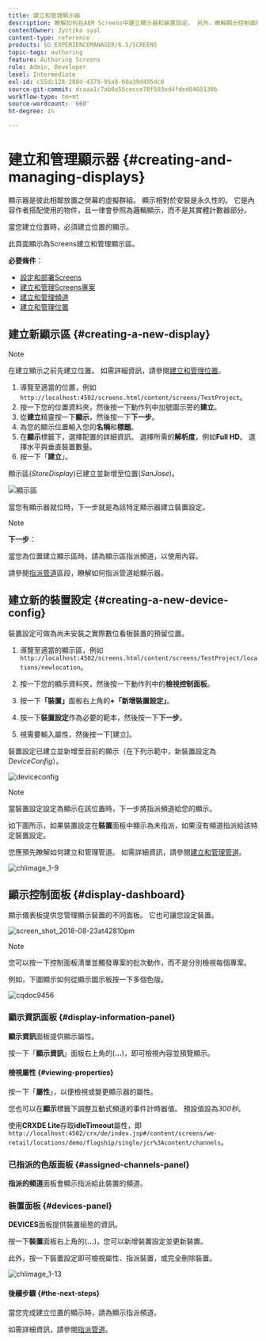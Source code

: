 ```yaml
---
title: 建立和管理顯示器
description: 瞭解如何在AEM Screens中建立顯示器和裝置設定。 另外，瞭解顯示控制面板。
contentOwner: Jyotika syal
content-type: reference
products: SG_EXPERIENCEMANAGER/6.5/SCREENS
topic-tags: authoring
feature: Authoring Screens
role: Admin, Developer
level: Intermediate
exl-id: c55dc128-208d-4379-95a8-60a39d495dc0
source-git-commit: dcaaa1c7ab0a55cecce70f593ed4fded8468130b
workflow-type: tm+mt
source-wordcount: '660'
ht-degree: 1%

---
```


# 建立和管理顯示器 {#creating-and-managing-displays}

顯示器是彼此相鄰放置之熒幕的虛擬群組。 顯示相對於安裝是永久性的。 它是內容作者搭配使用的物件，且一律會參照為邏輯顯示，而不是其實體計數器部分。

當您建立位置時，必須建立位置的顯示。

此頁面顯示為Screens建立和管理顯示區。

**必要條件**：

* [設定和部署Screens](configuring-screens-introduction.md)
* [建立和管理Screens專案](creating-a-screens-project.md)
* [建立和管理頻道](managing-channels.md)
* [建立和管理位置](managing-locations.md)

## 建立新顯示區 {#creating-a-new-display}

>[!NOTE]
>
>在建立顯示之前先建立位置。 如需詳細資訊，請參閱[建立和管理位置](managing-locations.md)。

1. 導覽至適當的位置，例如`http://localhost:4502/screens.html/content/screens/TestProject`。
1. 按一下您的位置資料夾，然後按一下動作列中加號圖示旁的&#x200B;**建立**。
1. 從&#x200B;**建立**&#x200B;精靈按一下&#x200B;**顯示**，然後按一下&#x200B;**下一步**。
1. 為您的顯示位置輸入您的&#x200B;**名稱**&#x200B;和&#x200B;**標題**。
1. 在&#x200B;**顯示**&#x200B;標籤下，選擇配置的詳細資訊。 選擇所需的&#x200B;**解析度**，例如&#x200B;**Full HD**。 選擇水平與垂直裝置數量。
1. 按一下「**建立**」。

顯示區(*StoreDisplay*)已建立並新增至位置(*SanJose*)。

![顯示區](assets/display.gif)

當您有顯示器就位時，下一步就是為該特定顯示器建立裝置設定。

>[!NOTE]
>
>**下一步**：
>
>當您為位置建立顯示區時，請為顯示區指派頻道，以使用內容。
>
>請參閱[指派管道](channel-assignment.md)區段，瞭解如何指派管道給顯示器。

## 建立新的裝置設定 {#creating-a-new-device-config}

裝置設定可做為尚未安裝之實際數位看板裝置的預留位置。

1. 導覽至適當的顯示區，例如`http://localhost:4502/screens.html/content/screens/TestProject/locations/newlocation`。
1. 按一下您的顯示資料夾，然後按一下動作列中的&#x200B;**檢視控制面板**。
1. 按一下&#x200B;**「裝置」**&#x200B;面板右上角的&#x200B;**+「新增裝置設定」**。

1. 按一下&#x200B;**裝置設定**&#x200B;作為必要的範本，然後按一下&#x200B;**下一步**。

1. 視需要輸入屬性，然後按一下[建立]。**&#x200B;**

裝置設定已建立並新增至目前的顯示（在下列示範中，新裝置設定為&#x200B;*DeviceConfig*）。

![deviceconfig](assets/deviceconfig.gif)

>[!NOTE]
>
>當裝置設定設定為顯示在該位置時，下一步將指派頻道給您的顯示。
>
>如下圖所示，如果裝置設定在&#x200B;**裝置**&#x200B;面板中顯示為未指派，如果沒有頻道指派給該特定裝置設定。
>
>您應預先瞭解如何建立和管理管道。 如需詳細資訊，請參閱[建立和管理管道](managing-channels.md)。

![chlimage_1-9](assets/chlimage_1-9.png)

## 顯示控制面板 {#display-dashboard}

顯示儀表板提供您管理顯示裝置的不同面板。 它也可讓您設定裝置。

![screen_shot_2018-08-23at42810pm](assets/screen_shot_2018-08-23at42810pm.png)

>[!NOTE]
>
>您可以按一下控制面板清單並觸發專案的批次動作，而不是分別檢視每個專案。
>
>例如，下圖顯示如何從顯示圖示板按一下多個色版。

![cqdoc9456](assets/cqdoc9456.gif)

### 顯示資訊面板 {#display-information-panel}

**顯示資訊**&#x200B;面板提供顯示屬性。

按一下「**顯示資訊**」面板右上角的(**...**)，即可檢視內容並預覽顯示。


#### 檢視屬性 {#viewing-properties}

按一下「**屬性**」，以便檢視或變更顯示器的屬性。

您也可以在&#x200B;**顯示**&#x200B;標籤下調整互動式頻道的事件計時器值。 預設值設為&#x200B;*300秒*。

使用&#x200B;**CRXDE Lite**&#x200B;存取&#x200B;**idleTimeout**&#x200B;屬性，即`http://localhost:4502/crx/de/index.jsp#/content/screens/we-retail/locations/demo/flagship/single/jcr%3Acontent/channels`。


### 已指派的色版面板 {#assigned-channels-panel}

**指派的頻道**&#x200B;面板會顯示指派給此裝置的頻道。


### 裝置面板 {#devices-panel}

**DEVICES**&#x200B;面板提供裝置組態的資訊。

按一下&#x200B;**裝置**&#x200B;面板右上角的(**...**)，您可以新增裝置設定並更新裝置。

此外，按一下裝置設定即可檢視屬性、指派裝置，或完全刪除裝置。

![chlimage_1-13](assets/chlimage_1-13.png)

#### 後續步驟 {#the-next-steps}

當您完成建立位置的顯示時，請為顯示指派頻道。

如需詳細資訊，請參閱[指派管道](channel-assignment.md)。
